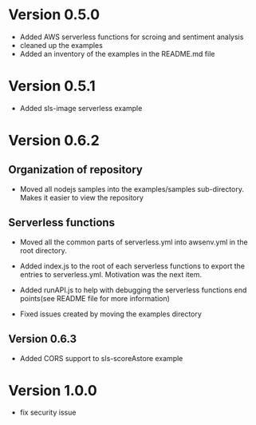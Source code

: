 
# Version 0.5.0

- Added AWS serverless functions for scroing and sentiment analysis
- cleaned up the examples
- Added an inventory of the examples in the README.md file

# Version 0.5.1

- Added sls-image serverless example

# Version 0.6.2

## Organization of repository

- Moved all nodejs samples into the examples/samples sub-directory. Makes it easier to view the repository

## Serverless functions

- Moved all the common parts of serverless.yml into awsenv.yml in the root directory.
- Added index.js to the root of each serverless functions to export the entries to serverless.yml. Motivation was the next item.
- Added runAPI.js to help with debugging the serverless functions end points(see README file for more information)

- Fixed issues created by moving the examples directory

## Version 0.6.3

- Added CORS support to sls-scoreAstore example

# Version 1.0.0

- fix security issue
